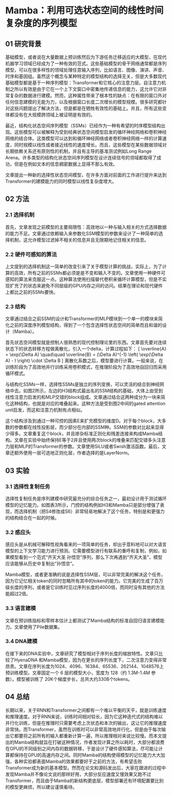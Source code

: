 # Mamba：利用可选状态空间的线性时间复杂度的序列模型

## 01 研究背景

基础模型，或者说在大量数据上预训练然后为下游任务迁移适应的大模型，在现代机器学习领域已经成为了一种有效的范式。这些基础模型的骨干网络通常都是序列模型，可以在很多样性的领域处理任意输入序列，比如语言、图像、演讲、声音、时序和基因组。虽然这个概念与某种特定的模型结构的选择无关，但是大多数现代基础模型都是基于一种序列模型：Transformer和它核心的注意力层。自注意力机制之所以有效是由于它在一个上下文窗口中密集地传递信息的能力，这允许它对非常复杂的数据进行建模。然而，这种属性带来了根本性的缺点：在有限的窗口外对任何信息建模的无能为力，以及根据窗口长度二次增长的模型规模。很多研究都针对这些问题提出了解决方法，但是都是在牺牲有效性的基础上。并且，所有这些变体都没有在大规模跨领域上被证明是有效的。

最近，结构化状态空间序列模型（SSMs）已经作为一种有希望的时序模型结构出现。这些模型可以被解释为受到经典状态空间模型启发的循环神经网络和卷积神经网络的结合体。这类模型可以达到和循环神经网络或者卷积神经网络一样的计算速度，同时规模以线性或者接近线性的速度增长。而且，这些模型在某些数据领域对长期依赖关系还有原则性的机制，并且有主导的基准测试例如Long Range Arena。许多类型的结构化状态空间序列模型在设计连续信号的领域都取得了成功，但是在例如文本的信息稠密数据上显得不那么有效。

文章提出一种新的选择性状态空间模型，在许多方面对前面的工作进行提升来达到Transformer的建模能力的同时模型以线性复杂度增大。

## 02 方法

### 2.1 选择机制

首先，文章发现之前模型的主要局限性：高效地以一种与输入相关的方式选择数据的能力不足。文章通过依赖输入来参数化SSM模型的参数来设计了一种简单的选择机制，这允许模型过滤掉不相关的信息并且无限期地记住相关的信息。

### 2.2 硬件可感知的算法

上文提到的选择机制这一简单的改变引来了关于模型计算的挑战，实际上，为了计算的高效，所有之前的SSMs都必须是是不变和输入不变的。文章使用一种硬件可感知的算法来克服这一点。这种算法使用扫描替代卷积来循环计算模型，但是不实现扩充了的状态来避免不同层级的GPU内存之间的访问。结果在理论和现代硬件上都比之前的SSMs要快。

### 2.3 结构

文章通过结合之前SSM的设计和Transformer的MLP模块到一个单一的模块来简化之前的深度序列模型结构，得到了一个包含选择性状态空间的简单而且和谐的设计（Mamba）。

首先状态空间模型就是控制人很熟悉的现代控制理论里的东西。文章首先要对连续状态下的状态转移方程做离散化，引入一个delta，计算过程如下：
\[
\overline{A} = \exp(\Delta A) \quad\quad \overline{B} = (\Delta A)^{-1} \left( \exp(\Delta A) - I \right) \cdot \Delta B
\]
离散化系数之后，模型要进行计算。一般来说，在训练阶段为了高效地并行训练采用卷积模式，在推理阶段为了高效地自回归而采用循环模式。

与结构化SSMs一样，选择性SSMs是独立的序列变换，可以灵活的结合到神经网络中去。如图2所示，左边的H3结构式最出名的SSM结构的基础，大体上由受到线性注意力启发的和MLP交错的block组成。文章通过结合这两种成分为一块来简化这种结构，也就是对应的堆叠起来。这种方法是受到图2中间的gated attention unit启发，而这和注意力机制有点相似。

这个结构涉及到通过一种可控的因素E来扩充模型的维度D。对于每个block，大多数的参数都在线性投影层，而少部分在内部的SSM种。SSM的参数对比起来显得少得多。文章重复这个block，并且掺杂标准正则化和残差连接来构成Mamba结构。文章在实验中始终保持E等于2并且使用两次block的堆叠来匹配交错多头注意力层和MLP的Transformer的参数。文章使用SiLU或者Swish激活函数。最后，文章还额外使用一层可选地正则化层，作者选择的是LayerNorm。

## 03 实验

### 3.1 选择性复制任务

选择性复制任务是序列建模中研究最充分的综合任务之一，最初设计用于测试循环模型的记忆能力。如图表3所示，门控的结构例如H3和Mamba只是部分增强了表现，而选择机制（把S4修改成S6）非常轻易地解决了这个任务，特别是和更强力的结构结合在一起的时候。

### 3.2 感应头

感应头是从机械可解释性视角看来的一项简单的任务，却出乎意料地可以对大语言模型的上下文学习能力进行预测。它需要模型进行有联系的重呼和复制，例如，如果模型看到一个范式“齐天大圣 孙悟空”序列，那么下次再遇到“齐天大圣”，模型应该能够从历史中复制出“孙悟空”。

Mamba模型，或者更准确的说是选择性SSM层，可以非常完美的解决这个任务，因为它记忆相关token的同时忽略所有其中的token的能力。它完美的生成了百万级长度的序列，或者是它训练时见过序列长度的4000倍，而同时没有其他的方法能超过2倍。

### 3.3 语言建模

文章在预训练指标和零样本估计上都测试了Mamba结构的标准自回归语言建模能力。文章使用了Pile数据集。

### 3.4 DNA建模

在接下来的DNA实验中，文章研究了模型相对于序列长度的缩放特性。文章只比较了HyenaDNA 和Mamba模型，因为在更长的序列长度下，二次注意力变得非常昂贵。文章在序列长度为1024、4096、16384、65536、262144、1048576上预训练模型。文章固定一个 6 层的模型大小，宽度为 128（约 1.3M-1.4M 参数）。模型被训练了 20K个梯度步长，总共大约330B个tokens。

## 04 总结

长期以来，关于RNN和Transformer之间都有一个难以平衡的天平，就是训练速度和推理速度。对于RNN来说，训练时间相对较长，因为它这种迭代式的结构难以并行化训练，但是在推理时只需要考虑上次状态和本次的输出，这让它的推理速度非常快。而Transformer，虽然在训练时可以非常高效地并行化，但是由于每次输出它都要将之前所有的输入都重新计算一遍，所以推理相对来说比较慢。而本文提出的Mamba结构就旨在打破这种情况，作者发现计算之所以耗时，大部分都浪费在GPU的不同级别之间内存的数据转移，于是设计了硬件感知算法，尽可能让计算都保持在GPU的高速内存之间。同时Mamba的结构使得模型的记忆能力大大加强，各种实验都表面Mamba的效果都要好于之前的方法，有希望击败Transformer成为新的基本模型。然而在论文和源码发出后，大家在跟进的过程中发现Mamba并不像论文说的那样好用，大部分反应速度又慢效果又跑不过Transformer，而且由于Mamba的新结构更底层，模型部署还有环境配置要比别的模型更麻烦，所以建议谨慎看待。